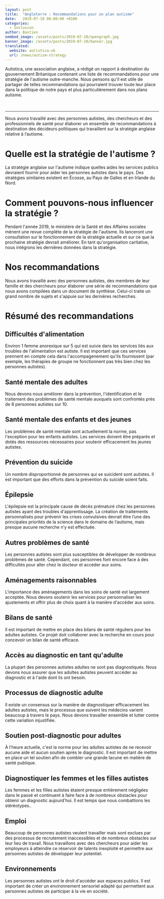 ```yaml
---
layout: post
title:  "Angleterre : Recommandations pour un plan autisme"
date:   2019-07-10 08:00:00 +0100
categories:
  - Inclusion
author: Bastien
oembed_image: /assets/posts/2019-07-10/opengraph.jpg
banner_image: /assets/posts/2019-07-10/banner.jpg
translated:
  website: autistica-uk
  url: /news/autism-strategy
---
```


Autistica, une association anglaise, a rédigé un rapport à destination du gouvernement Britanique contenant une liste de recommandations pour une stratégie de l'autisme outre-manche.
Nous pensons qu'il est utile de partager de telles recommandations qui pourraient trouver toute leur place dans la politique de notre pays et plus particulièrement dans nos plans autisme.

<p>&nbsp;</p>

---

Nous avons travaillé avec des personnes autistes, des chercheurs et des professionnels de santé pour élaborer un ensemble de recommandations à destination des décideurs politiques qui travaillent sur la stratégie anglaise relative à l’autisme.


# Quelle est la stratégie de l'autisme&nbsp;?
La stratégie anglaise sur l'autisme indique 
quelles aides les  services publics devraient fournir pour aider les personnes autistes dans le pays. Des stratégies similaires existent en Écosse, au Pays de Galles et en Irlande du Nord.

# Comment pouvons-nous influencer la stratégie ?
Pendant l'année 2019, le ministère de la Santé et des Affaires sociales mènent une revue complète de la stratégie de l'autisme.
Ils lanceront une consultation sur le fonctionnement de la stratégie actuelle et sur ce que la prochaine stratégie devrait améliorer. 
En tant qu'organisation caritative, nous intégrons les dernières données dans la stratégie.

# Nos recommandations
Nous avons travaillé avec des personnes autistes, des membres de leur famille et des chercheurs pour élaborer une série de recommandations que nous avons compilées dans un document de synthèse.
Celui-ci traite un grand nombre de sujets et s'appuie sur les dernières recherches.

# Résumé des recommandations

## Difficultés d'alimentation

Environ 1 femme anorexique sur 5 qui est suivie dans les services liés aux troubles de l'alimentation est autiste.
Il est important que ces services prennent en compte cela dans l'accompagenement qu'ils fournissent (par exemple, les thérapies de groupe ne fonctionnent pas très bien chez les personnes autistes).

## Santé mentale des adultes

Nous devons nous améliorer dans la prévention, l'identification et le traitement des problèmes de santé mentale auxquels sont confrontés près de 8 personnes autistes sur 10.

## Santé mentale des enfants et des jeunes

Les problèmes de santé mentale sont actuellement la norme, pas l'exception pour les enfants autistes. Les services doivent être préparés et dotés des ressources nécessaires pour soutenir efficacement les jeunes autistes.

## Prévention du suicide

Un nombre disproportionné de personnes qui se suicident sont autistes. Il est important que des efforts dans la prévention du suicide soient faits.

## Épilepsie

L'épilepsie est la principale cause de décès prématuré chez les personnes autistes ayant des troubles d'apprentissage.
La création de traitements personnalisés pour prévenir les crises convulsives devrait être l’une des principales priorités de la science dans le domaine de l’autisme, mais presque aucune recherche n’y est effectuée.

## Autres problèmes de santé

Les personnes autistes sont plus susceptibles de développer de nombreux problèmes de santé. 
Cependant, ces personnes font encore face à des difficultés pour aller chez le docteur et accéder aux soins.


## Aménagements raisonnables

L'importance des aménagements dans les soins de santé est largement acceptée. 
Nous devons soutenir les services pour personnaliser les ajustements et offrir plus de choix quant à la manière d'accéder aux soins.

## Bilans de santé

Il est important de mettre en place des bilans de santé réguliers pour les adultes autistes.
Ce projet doit collaborer avec la recherche en cours pour concevoir un bilan de santé efficace.

## Accès au diagnostic en tant qu'adulte

La plupart des personnes autistes adultes ne sont pas diagnostiqués. Nous devons nous assurer que les adultes autistes peuvent accéder au diagnostic et à l'aide dont ils ont besoin.

## Processus de diagnostic adulte

Il existe un consensus sur la manière de diagnostiquer efficacement les adultes autistes, mais le processus que suivent les 
médecins varient beaucoup à travers le pays. Nous devons travailler ensemble et lutter contre cette variation injustifiée.

## Soutien post-diagnostic pour adultes

À l’heure actuelle, c'est la norme pour les adultes autistes de ne recevoir aucune aide et aucun soutien après le diagnostic.
Il est important de mettre en place un tel soutien afin de combler une grande lacune en matière de santé publique.

## Diagnostiquer les femmes et les filles autistes

Les femmes et les filles autistes étaient presque entièrement négligées dans le passé et continuent à faire face à de nombreux obstacles pour obtenir un diagnostic aujourd'hui.
Il est temps que nous combattions les stéréotypes..

## Emploi

Beaucoup de personnes autistes veulent travailler mais sont exclues par des processus de recrutement inaccessibles et de nombreux obstacles sur leur lieu de travail.
Nous travaillons avec des chercheurs pour aider les employeurs à atteindre ce réservoir de talents inexploité et permettre aux personnes autistes de développer leur potentiel.

## Environnements

Les personnes autistes ont le droit d'accéder aux espaces publics.
Il est important de créer un environnement sensoriel adapté qui permettent aux personnes autistes de participer à la vie en société.
